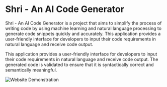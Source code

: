 # Shri - An AI Code Generator 

Shri - An AI Code Generator is a project that aims to simplify the process of writing code by using machine learning and natural language processing to generate code snippets quickly and accurately. This application provides a user-friendly interface for developers to input their code requirements in natural language and receive code output.

This application provides a user-friendly interface for developers to input their code requirements in natural language and receive code output. The generated code is validated to ensure that it is syntactically correct and semantically meaningful.



![Website Demonstration](https://github.com/IAMKKD-1/Shri-AiCodeGen/blob/main/Diagram/Website%20Demo.gif?raw=true)
